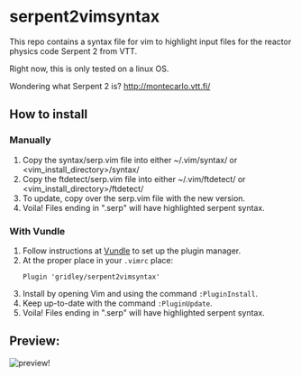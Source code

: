 # serpent2vimsyntax
This repo contains a syntax file for vim to highlight  input files for the reactor physics code Serpent 2 from VTT.

Right now, this is only tested on a linux OS.

Wondering what Serpent 2 is? http://montecarlo.vtt.fi/

## How to install

### Manually

1. Copy the syntax/serp.vim file into either ~/.vim/syntax/ or \<vim_install_directory>/syntax/
1. Copy the ftdetect/serp.vim file into either ~/.vim/ftdetect/ or \<vim_install_directory>/ftdetect/
1. To update, copy over the serp.vim file with the new version.
1. Voila! Files ending in ".serp" will have highlighted serpent syntax.

### With Vundle

1. Follow instructions at [Vundle](https://github.com/VundleVim/Vundle.vim) to set up the plugin manager.
1. At the proper place in your `.vimrc` place:
    ```vim
    Plugin 'gridley/serpent2vimsyntax'
    ```
1. Install by opening Vim and using the command `:PluginInstall`.
1. Keep up-to-date with the command `:PluginUpdate`.
1. Voila! Files ending in ".serp" will have highlighted serpent syntax.
    
## Preview:

![preview!](preview.png "Title")

    

